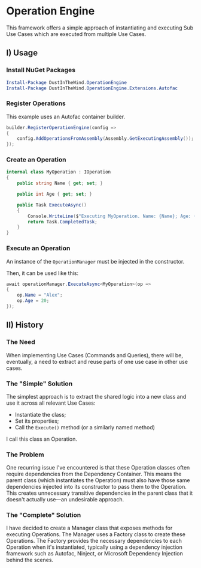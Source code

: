 # Operation Engine

This framework offers a simple approach of instantiating and executing Sub Use Cases which are executed from multiple Use Cases.

## I) Usage

### Install NuGet Packages

```powershell
Install-Package DustInTheWind.OperationEngine
Install-Package DustInTheWind.OperationEngine.Extensions.Autofac
```

### Register Operations

This example uses an Autofac container builder.

```csharp
builder.RegisterOperationEngine(config =>
{
    config.AddOperationsFromAssembly(Assembly.GetExecutingAssembly());
});
```

### Create an Operation

```csharp
internal class MyOperation : IOperation
{
    public string Name { get; set; }

    public int Age { get; set; }

    public Task ExecuteAsync()
    {
        Console.WriteLine($"Executing MyOperation. Name: {Name}; Age: {Age}");
        return Task.CompletedTask;
    }
}
```

### Execute an Operation

An instance of the `OperationManager` must be injected in the constructor.

Then, it can be used like this:

```csharp
await operationManager.ExecuteAsync<MyOperation>(op =>
{
    op.Name = "Alex";
    op.Age = 20;
});
```

## II) History

### The Need

When implementing Use Cases (Commands and Queries), there will be, eventually, a need to extract and reuse parts of one use case in other use cases.

### The "Simple" Solution

The simplest approach is to extract the shared logic into a new class and use it across all relevant Use Cases:

- Instantiate the class;
- Set its properties;
- Call the `Execute()` method (or a similarly named method)

I call this class an Operation.

### The Problem

One recurring issue I've encountered is that these Operation classes often require dependencies from the Dependency Container. This means the parent class (which instantiates the Operation) must also have those same dependencies injected into its constructor to pass them to the Operation. This creates unnecessary transitive dependencies in the parent class that it doesn't actually use—an undesirable approach.

### The "Complete" Solution

I have decided to create a Manager class that exposes methods for executing Operations. The Manager uses a Factory class to create these Operations. The Factory provides the necessary dependencies to each Operation when it's instantiated, typically using a dependency injection framework such as Autofac, Ninject, or Microsoft Dependency Injection behind the scenes.

